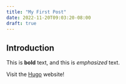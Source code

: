 ```yaml
---
title: "My First Post"
date: 2022-11-20T09:03:20-08:00
draft: true
---
```


## Introduction

This is **bold** text, and this is _emphasized_ text.

Visit the [Hugo](https://gohugo.io) website!
